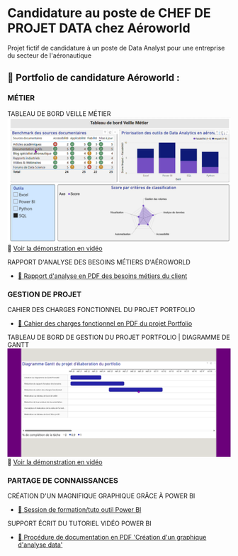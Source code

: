# Candidature au poste de CHEF DE PROJET DATA chez Aéroworld
Projet fictif de candidature à un poste de Data Analyst pour une entreprise du secteur de l'aéronautique

## 🛫 Portfolio de candidature Aéroworld :

### MÉTIER
TABLEAU DE BORD VEILLE MÉTIER
![Tableau de bord Power BI](https://raw.githubusercontent.com/Walid-DABI/Walid-DABI/main/assets/miniature_dashboard_veille_metier.png)
🎥 [Voir la démonstration en vidéo](https://urlr.me/DKQwu3)

RAPPORT D'ANALYSE DES BESOINS MÉTIERS D'AÉROWORLD
- [📘 Rapport d'analyse en PDF des besoins métiers du client](https://urls.fr/FpOlWl)


### GESTION DE PROJET
CAHIER DES CHARGES FONCTIONNEL DU PROJET PORTFOLIO
- [📗 Cahier des charges fonctionnel en PDF du projet Portfolio](https://urls.fr/psts7P)

TABLEAU DE BORD DE GESTION DU PROJET PORTFOLIO | DIAGRAMME DE GANTT
![Tableau de bord Power BI](https://raw.githubusercontent.com/Walid-DABI/Walid-DABI/main/assets/miniature_dashboard_gantt.png)
🎥 [Voir la démonstration en vidéo](https://urls.fr/j_qGRa)


### PARTAGE DE CONNAISSANCES
CRÉATION D'UN MAGNIFIQUE GRAPHIQUE GRÂCE À POWER BI
- [🎥 Session de formation/tuto outil Power BI](https://urls.fr/0QKp-z)

SUPPORT ÉCRIT DU TUTORIEL VIDÉO POWER BI
- [📕 Procédure de documentation en PDF 'Création d'un graphique d'analyse data'](https://urls.fr/0je8A7)
